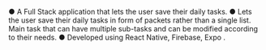 ●	A Full Stack application that lets the user save their daily tasks.
●	Lets the user save their daily tasks in form of packets rather than a single list. Main task that can have multiple sub-tasks and can be modified according to their needs.
●	Developed using React Native, Firebase, Expo . 
